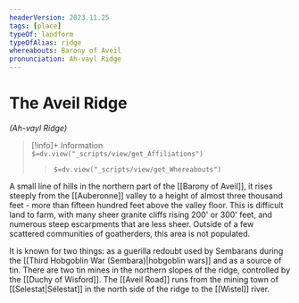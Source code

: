 ```yaml
---
headerVersion: 2023.11.25
tags: [place]
typeOf: landform
typeOfAlias: ridge
whereabouts: Barony of Aveil
pronunciation: Ah-vayl Ridge
---
```

# The Aveil Ridge
*(Ah-vayl Ridge)*
>[!info]+ Information  
> `$=dv.view("_scripts/view/get_Affiliations")`  
>> `$=dv.view("_scripts/view/get_Whereabouts")`

A small line of hills in the northern part of the [[Barony of Aveil]], it rises steeply from the [[Auberonne]] valley to a height of almost three thousand feet - more than fifteen hundred feet above the valley floor. This is difficult land to farm, with many sheer granite cliffs rising 200' or 300' feet, and numerous steep escarpments that are less sheer.  Outside of a few scattered communities of goatherders, this area is not populated.

It is known for two things: as a guerilla redoubt used by Sembarans during the [[Third Hobgoblin War (Sembara)|hobgoblin wars]] and as a source of tin. There are two tin mines in the northern slopes of the ridge, controlled by the [[Duchy of Wisford]]. The [[Aveil Road]] runs from the mining town of [[Selestat|Sélestat]] in the north side of the ridge to the [[Wistel]] river. 
